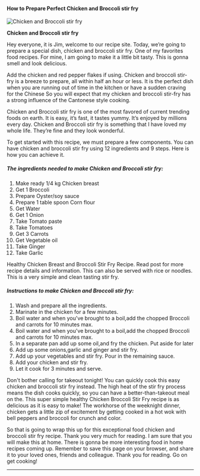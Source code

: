             

#### How to Prepare Perfect Chicken and Broccoli stir fry

![Chicken and Broccoli stir fry](https://img-global.cpcdn.com/recipes/27061f0de99f102d/751x532cq70/chicken-and-broccoli-stir-fry-recipe-main-photo.jpg)

**Chicken and Broccoli stir fry**

Hey everyone, it is Jim, welcome to our recipe site. Today, we’re going to prepare a special dish, chicken and broccoli stir fry. One of my favorites food recipes. For mine, I am going to make it a little bit tasty. This is gonna smell and look delicious.

Add the chicken and red pepper flakes if using. Chicken and broccoli stir-fry is a breeze to prepare, all within half an hour or less. It is the perfect dish when you are running out of time in the kitchen or have a sudden craving for the Chinese So you will expect that my chicken and broccoli stir-fry has a strong influence of the Cantonese style cooking.

Chicken and Broccoli stir fry is one of the most favored of current trending foods on earth. It is easy, it’s fast, it tastes yummy. It’s enjoyed by millions every day. Chicken and Broccoli stir fry is something that I have loved my whole life. They’re fine and they look wonderful.

To get started with this recipe, we must prepare a few components. You can have chicken and broccoli stir fry using 12 ingredients and 9 steps. Here is how you can achieve it.

##### The ingredients needed to make Chicken and Broccoli stir fry:

1.  Make ready 1/4 kg Chicken breast
2.  Get 1 Broccoli
3.  Prepare Oyster/soy sauce
4.  Prepare 1 table spoon Corn flour
5.  Get Water
6.  Get 1 Onion
7.  Take Tomato paste
8.  Take Tomatoes
9.  Get 3 Carrots
10.  Get Vegetable oil
11.  Take Ginger
12.  Take Garlic

Healthy Chicken Breast and Broccoli Stir Fry Recipe. Read post for more recipe details and information. This can also be served with rice or noodles. This is a very simple and clean tasting stir fry.

##### Instructions to make Chicken and Broccoli stir fry:

1.  Wash and prepare all the ingredients.
2.  Marinate in the chicken for a few minutes.
3.  Boil water and when you've brought to a boil,add the chopped Broccoli and carrots for 10 minutes max.
4.  Boil water and when you've brought to a boil,add the chopped Broccoli and carrots for 10 minutes max.
5.  In a separate pan add up some oil,and fry the chicken. Put aside for later
6.  Add up some onions,garlic and ginger and stir fry.
7.  Add up your vegetables and stir fry. Pour in the remaining sauce.
8.  Add your chicken and stir fry.
9.  Let it cook for 3 minutes and serve.

Don't bother calling for takeout tonight! You can quickly cook this easy chicken and broccoli stir fry instead. The high heat of the stir fry process means the dish cooks quickly, so you can have a better-than-takeout meal on the. This super simple healthy Chicken Broccoli Stir Fry recipe is as delicious as it is easy to make! The workhorse of the weeknight dinner, chicken gets a little zip of excitement by getting cooked in a hot wok with bell peppers and broccoli for crunch and color.

So that is going to wrap this up for this exceptional food chicken and broccoli stir fry recipe. Thank you very much for reading. I am sure that you will make this at home. There is gonna be more interesting food in home recipes coming up. Remember to save this page on your browser, and share it to your loved ones, friends and colleague. Thank you for reading. Go on get cooking!

* * *